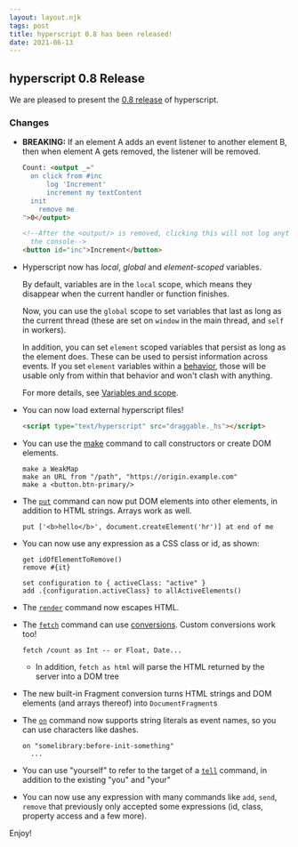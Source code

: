 ```yaml
---
layout: layout.njk
tags: post
title: hyperscript 0.8 has been released!
date: 2021-06-13
---
```


## hyperscript 0.8 Release

We are pleased to present the
[0.8 release](https://unpkg.com/browse/hyperscript.org@0.8/)
of hyperscript.

### Changes

- **BREAKING:** If an element A adds an event listener to another element B, then
  when element A gets removed, the listener will be removed.

  ```html
  Count: <output _="
  	on click from #inc
  		log 'Increment'
  		increment my textContent
    init
  	  remove me
  ">0</output>

  <!--After the <output/> is removed, clicking this will not log anything to
    the console-->
  <button id="inc">Increment</button>
  ```

- Hyperscript now has _local_, _global_ and _element-scoped_ variables.

  By default, variables are in the `local` scope, which means they disappear
  when the current handler or function finishes.

  Now, you can use the `global` scope to set variables that last as long as the
  current thread (these are set on `window` in the main thread, and `self` in
  workers).

  In addition, you can set `element` scoped variables that persist as long as
  the element does. These can be used to persist information across events.
  If you set `element` variables within a [behavior](/features/behavior),
  those will be usable only from within that behavior and won't clash with
  anything.

  For more details, see [Variables and scope](/docs/#variables_and_scope).

- You can now load external hyperscript files!

  ```html
  <script type="text/hyperscript" src="draggable._hs"></script>
  ```

- You can use the [make](/commands/make) command to call constructors or
  create DOM elements.

  ```hyperscript
  make a WeakMap
  make an URL from "/path", "https://origin.example.com"
  make a <button.btn-primary/>
  ```

- The [`put`](/commands/put) command can now put DOM elements into other
  elements, in addition to HTML strings. Arrays work as well.

  ```hyperscript
  put ['<b>hello</b>', document.createElement('hr')] at end of me
  ```

- You can now use any expression as a CSS class or id, as shown:

  ```hyperscript
  get idOfElementToRemove()
  remove #{it}
  ```

  ```hyperscript
  set configuration to { activeClass: "active" }
  add .{configuration.activeClass} to allActiveElements()
  ```

- The [`render`](/commands/render) command now escapes HTML.

- The [`fetch`](/commands/fetch) command can use [conversions](/expressions/as).
  Custom conversions work too!

  ```hyperscript
  fetch /count as Int -- or Float, Date...
  ```

  - In addition, `fetch as html` will parse the HTML returned by the server
    into a DOM tree

- The new built-in Fragment conversion turns HTML strings and DOM elements
  (and arrays thereof) into `DocumentFragment`s

- The [`on`](/commands/on) command now supports string literals as event
  names, so you can use characters like dashes.

  ```hyperscript
  on "somelibrary:before-init-something"
    ...
  ```

- You can use "yourself" to refer to the target of a [`tell`](/commands/tell)
  command, in addition to the existing "you" and "your"

- You can now use any expression with many commands like `add`, `send`, `remove`
  that previously only accepted some expressions (id, class, property access
  and a few more).

Enjoy!
